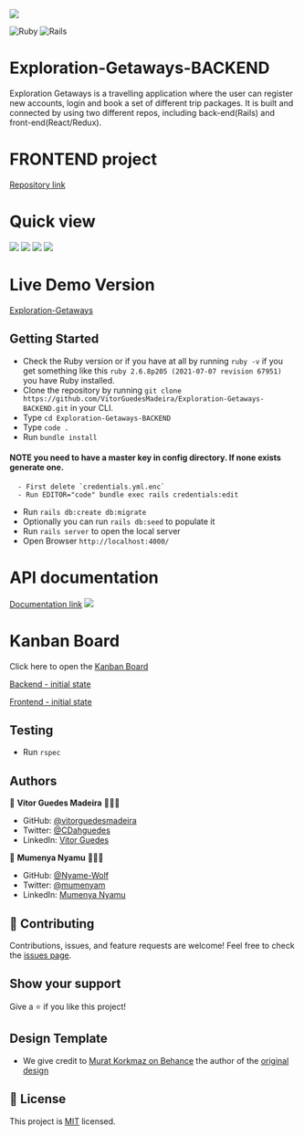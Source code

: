 ![](https://img.shields.io/badge/Microverse-blueviolet)

![Ruby](https://img.shields.io/badge/ruby-%23CC342D.svg?style=for-the-badge&logo=ruby&logoColor=white) ![Rails](https://img.shields.io/badge/rails-%23CC0000.svg?style=for-the-badge&logo=ruby-on-rails&logoColor=white)

# Exploration-Getaways-BACKEND

Exploration Getaways is a travelling application where the user can register new accounts, login and book a set of different trip packages. It is built and connected by using two different repos, including back-end(Rails) and front-end(React/Redux).

# FRONTEND project

[Repository link](https://github.com/Nyame-Wolf/Exploration-Getaways-FRONTEND)

# Quick view

![](./assets/images/readme2.jpg)
![](./assets/images/readme3.jpg)
![](./assets/images/readme4.jpg)
![](./assets/images/readme5.jpg)

# Live Demo Version
[Exploration-Getaways](https://exploration-getaways.netlify.app/)


## Getting Started

- Check the Ruby version or if you have at all by running `ruby -v` if you get something like this `ruby 2.6.8p205 (2021-07-07 revision 67951)` you have Ruby installed.
- Clone the repository by running `git clone https://github.com/VitorGuedesMadeira/Exploration-Getaways-BACKEND.git` in your CLI.
- Type `cd Exploration-Getaways-BACKEND`
- Type `code .`
- Run `bundle install`

#### NOTE  you need to have a master key in config directory. If none exists generate one. 
      - First delete `credentials.yml.enc`
      - Run EDITOR="code" bundle exec rails credentials:edit 

- Run `rails db:create db:migrate`
- Optionally you can run `rails db:seed` to populate it
- Run `rails server` to open the local server
- Open Browser `http://localhost:4000/`

# API documentation

[Documentation link](http://localhost:4000/api-docs/)
![](./assets/images/readme1.png)

# Kanban Board

Click here to open the [Kanban Board](https://github.com/Nyame-Wolf/Exploration-Getaways-FRONTEND/projects/1)

[Backend - initial state](https://user-images.githubusercontent.com/103270117/203678348-d2b7954f-e5a9-473d-a33c-22eeee83daf5.png)

[Frontend - initial state](https://user-images.githubusercontent.com/103270117/203832807-99205b68-c036-4bed-8cc3-7482ee46b7db.png)

## Testing

- Run `rspec`

## Authors

👤 **Vitor Guedes Madeira** 🧑🏻‍💻
- GitHub: [@vitorguedesmadeira](https://github.com/VitorGuedesMadeira)
- Twitter: [@CDahguedes](https://twitter.com/CDahguedes)
- LinkedIn: [Vitor Guedes](https://www.linkedin.com/in/vitor-guedes-madeira/)

👤 **Mumenya Nyamu** 🧑🏻‍💻

- GitHub: [@Nyame-Wolf](https://github.com/Nyame-Wolf)
- Twitter: [@mumenyam](https://twitter.com/Mumenyam)
- LinkedIn: [Mumenya Nyamu](https://www.linkedin.com/in/mumenya-nyamu-software-engineer/)

## 🤝 Contributing

Contributions, issues, and feature requests are welcome!
Feel free to check the [issues page](https://github.com/VitorGuedesMadeira/Exploration-Getaways-BACKEND/issues).

## Show your support

Give a ⭐️ if you like this project!

## Design Template

- We give credit to [Murat Korkmaz on Behance](https://www.behance.net/muratk) the author of the [original design](https://www.behance.net/gallery/26425031/Vespa-Responsive-Redesign)

## 📝 License

This project is [MIT](./MIT.md) licensed.
